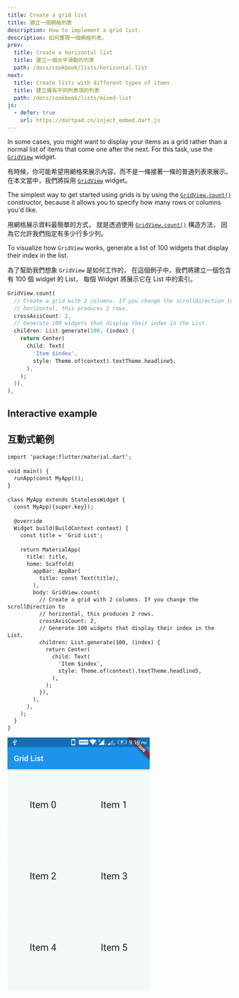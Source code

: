 ```yaml
---
title: Create a grid list
title: 建立一個網格列表
description: How to implement a grid list.
description: 如何實現一個網格列表。
prev:
  title: Create a horizontal list
  title: 建立一個水平滑動的列表
  path: /docs/cookbook/lists/horizontal-list
next:
  title: Create lists with different types of items
  title: 建立擁有不同列表項的列表
  path: /docs/cookbook/lists/mixed-list
js:
  - defer: true
    url: https://dartpad.cn/inject_embed.dart.js
---
```


<?code-excerpt path-base="cookbook/lists/grid_lists"?>

In some cases, you might want to display your items as a grid rather than
a normal list of items that come one after the next.
For this task, use the [`GridView`][] widget.

有時候，你可能希望用網格來展示內容，而不是一條接著一條的普通列表來展示。
在本文當中，我們將採用 [`GridView`][] widget。

The simplest way to get started using grids is by using the
[`GridView.count()`][] constructor,
because it allows you to specify how many rows or columns you'd like.

用網格展示資料最簡單的方式，
就是透過使用 [`GridView.count()`][] 構造方法，
因為它允許我們指定有多少行多少列。

To visualize how `GridView` works, 
generate a list of 100 widgets that display their index in the list.

為了幫助我們想象 `GridView` 是如何工作的，
在這個例子中，我們將建立一個包含有 100 個 widget 的 List，
每個 Widget 將展示它在 List 中的索引。

<?code-excerpt "lib/main.dart (GridView)" replace="/^body\: //g"?>
```dart
GridView.count(
  // Create a grid with 2 columns. If you change the scrollDirection to
  // horizontal, this produces 2 rows.
  crossAxisCount: 2,
  // Generate 100 widgets that display their index in the List.
  children: List.generate(100, (index) {
    return Center(
      child: Text(
        'Item $index',
        style: Theme.of(context).textTheme.headline5,
      ),
    );
  }),
),
```

## Interactive example

## 互動式範例

<?code-excerpt "lib/main.dart"?>
```run-dartpad:theme-light:mode-flutter:run-true:width-100%:height-600px:split-60:ga_id-interactive_example
import 'package:flutter/material.dart';

void main() {
  runApp(const MyApp());
}

class MyApp extends StatelessWidget {
  const MyApp({super.key});

  @override
  Widget build(BuildContext context) {
    const title = 'Grid List';

    return MaterialApp(
      title: title,
      home: Scaffold(
        appBar: AppBar(
          title: const Text(title),
        ),
        body: GridView.count(
          // Create a grid with 2 columns. If you change the scrollDirection to
          // horizontal, this produces 2 rows.
          crossAxisCount: 2,
          // Generate 100 widgets that display their index in the List.
          children: List.generate(100, (index) {
            return Center(
              child: Text(
                'Item $index',
                style: Theme.of(context).textTheme.headline5,
              ),
            );
          }),
        ),
      ),
    );
  }
}
```

<noscript>
  <img src="/assets/images/docs/cookbook/grid-list.gif" alt="Grid List Demo" class="site-mobile-screenshot" />
</noscript>

[`GridView`]: {{site.api}}/flutter/widgets/GridView-class.html
[`GridView.count()`]: {{site.api}}/flutter/widgets/GridView/GridView.count.html
